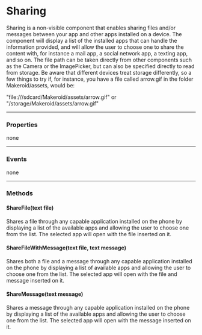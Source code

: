 # Sharing

Sharing is a non-visible component that enables sharing files and/or messages between your app and other apps installed on a device. The component will display a list of the installed apps that can handle the information provided, and will allow the user to choose one to share the content with, for instance a mail app, a social network app, a texting app, and so on.
The file path can be taken directly from other components such as the Camera or the ImagePicker, but can also be specified directly to read from storage. Be aware that different devices treat storage differently, so a few things to try if, for instance, you have a file called arrow.gif in the folder Makeroid/assets, would be:

"file:///sdcard/Makeroid/assets/arrow.gif"
or
"/storage/Makeroid/assets/arrow.gif"

---

### Properties

none

---

### Events

none

---

### Methods

#### ShareFile(text file)

Shares a file through any capable application installed on the phone by displaying a list of the available apps and allowing the user to choose one from the list. The selected app will open with the file inserted on it.

#### ShareFileWithMessage(text file, text message)

Shares both a file and a message through any capable application installed on the phone by displaying a list of available apps and allowing the user to choose one from the list. The selected app will open with the file and message inserted on it.

#### ShareMessage(text message)

Shares a message through any capable application installed on the phone by displaying a list of the available apps and allowing the user to choose one from the list. The selected app will open with the message inserted on it.

